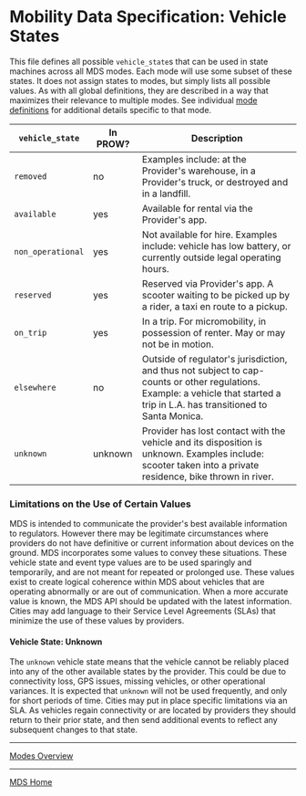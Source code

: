 # Mobility Data Specification: **Vehicle States**

This file defines all possible `vehicle_state`s that can be used in state machines across all MDS modes. Each mode will use some subset of these states.  It does not assign states to modes, but simply lists all possible values. As with all global definitions, they are described in a way that maximizes their relevance to multiple modes. See individual [mode definitions](/modes#list-of-supported-modes) for additional details specific to that mode.

| `vehicle_state`   | In PROW? | Description |
| ----------------- | -------- | ----------- |
| `removed`         | no       | Examples include: at the Provider's warehouse, in a Provider's truck, or destroyed and in a landfill. |
| `available`       | yes      | Available for rental via the Provider's app. |
| `non_operational` | yes      | Not available for hire.  Examples include: vehicle has low battery, or currently outside legal operating hours. |
| `reserved`        | yes      | Reserved via Provider's app.  A scooter waiting to be picked up by a rider, a taxi en route to a pickup. |
| `on_trip`         | yes      | In a trip.  For micromobility, in possession of renter.  May or may not be in motion. |
| `elsewhere`       | no       | Outside of regulator's jurisdiction, and thus not subject to cap-counts or other regulations. Example: a vehicle that started a trip in L.A. has transitioned to Santa Monica.  |
| `unknown`         | unknown  | Provider has lost contact with the vehicle and its disposition is unknown.  Examples include: scooter taken into a private residence, bike thrown in river. |

### Limitations on the Use of Certain Values

MDS is intended to communicate the provider's best available information to regulators. However there may be legitimate circumstances where providers do not have definitive or current information about devices on the ground. MDS incorporates some values to convey these situations.  These vehicle state and event type values are to be used sparingly and temporarily, and are not meant for repeated or prolonged use. These values exist to create logical coherence within MDS about vehicles that are operating abnormally or are out of communication. When a more accurate value is known, the MDS API should be updated with the latest information. Cities may add language to their Service Level Agreements (SLAs) that minimize the use of these values by providers. 

#### Vehicle State: Unknown

The `unknown` vehicle state means that the vehicle cannot be reliably placed into any of the other available states by the provider. This could be due to connectivity loss, GPS issues, missing vehicles, or other operational variances. It is expected that `unknown` will not be used frequently, and only for short periods of time. Cities may put in place specific limitations via an SLA. As vehicles regain connectivity or are located by providers they should return to their prior state, and then send additional events to reflect any subsequent changes to that state.

---

[Modes Overview][modes]

---

[MDS Home][home]

[home]: /README.md
[modes]: /modes/README.md
